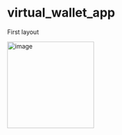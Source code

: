 # virtual_wallet_app

First layout

<img src="https://github.com/GiulianoNC/virtualWallet/assets/70980712/0054950e-4a0b-4beb-93d7-f20267b63645" width="200" alt="image">

